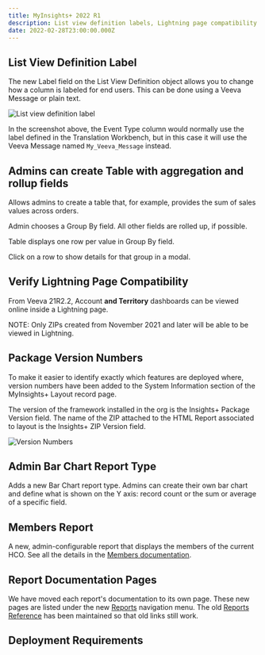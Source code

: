 ```yaml
---
title: MyInsights+ 2022 R1
description: List view definition labels, Lightning page compatibility and more
date: 2022-02-28T23:00:00.000Z
---
```

## List View Definition Label

The new Label field on the List View Definition object allows you to change how a column is labeled for end users. This can be done using a Veeva Message or plain text.

![List view definition label](/static/img/update-1.png "List view definition label screenshot")

In the screenshot above, the Event Type column would normally use the label defined in the Translation Workbench, but in this case it will use the Veeva Message named `My_Veeva_Message` instead.



## Admins can create Table with aggregation and rollup fields

Allows admins to create a table that, for example, provides the sum of sales values across orders.

Admin chooses a Group By field. All other fields are rolled up, if possible.

Table displays one row per value in Group By field.

Click on a row to show details for that group in a modal.

## Verify Lightning Page Compatibility

From Veeva 21R2.2,  Account **and Territory** dashboards can be viewed online inside a Lightning page.

NOTE: Only ZIPs created from November 2021 and later will be able to be viewed in Lightning.

## Package Version Numbers

To make it easier to identify exactly which features are deployed where, version numbers have been added to the System Information section of the MyInsights+ Layout record page.

The version of the framework installed in the org is the Insights+ Package Version field. The name of the ZIP attached to the HTML Report associated to layout is the Insights+ ZIP Version field.

![Version Numbers](/static/img/release-2021R4-version-numbers.png "Version Numbers")

## Admin Bar Chart Report Type

Adds a new Bar Chart report type. Admins can create their own bar chart and define what is shown on the Y axis: record count or the sum or average of a specific field.

## Members Report

A new, admin-configurable report that displays the members of the current HCO. See all the details in the [Members documentation](/reports/members).

## Report Documentation Pages

We have moved each report's documentation to its own page. These new pages are listed under the new [Reports](/reports) navigation menu. The old [Reports Reference](/references/reports) has been maintained so that old links still work.

## Deployment Requirements

<feature-badges package zip></feature-badges>
